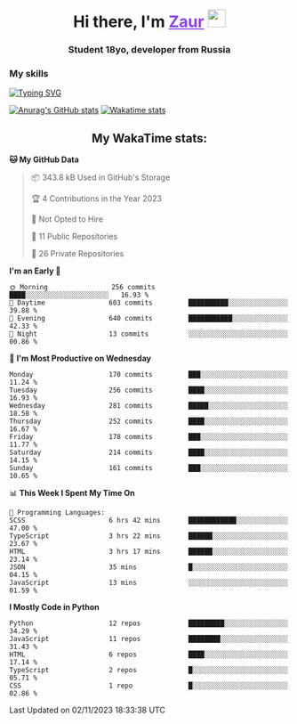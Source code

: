 <h1 align="center">
    Hi there, I'm 
    <a href="https://t.me/skyguy" target="_blank" style="color: #8C43EA">Zaur</a>
    <img src="https://github.com/blackcater/blackcater/raw/main/images/Hi.gif" height="32">
</h1>

<h3 align="center">
    Student 18yo, developer from Russia
</h3>  

### **My skills**
[![Typing SVG](https://readme-typing-svg.herokuapp.com?font=Oxanium&duration=3000&pause=1500&color=8C43EA&height=30&lines=Python:+FastAPI,+Flask,+Aiogram,+Telethon;SQL:+PostgreSQL,+SQLite;JavaScript/TypeScript:+React.js;HTML+(PUG),+CSS+(SCSS))](https://git.io/typing-svg)

[![Anurag's GitHub stats](https://github-readme-stats.vercel.app/api?username=mrskyguy&hide_title=true&count_private=true&show_icons=true&title_color=8C43EA&icon_color=BE57EA&bg_color=30,191919,341b56&text_color=B1B1B1&border_radius=10&hide_border=true)](https://github.com/anuraghazra/github-readme-stats)
[![Wakatime stats](https://github-readme-stats.vercel.app/api/wakatime?username=skyguy&hide_title=true&show_icons=true&title_color=8C43EA&icon_color=BE57EA&bg_color=30,191919,341b56&text_color=B1B1B1&border_radius=10&hide_border=true)](https://github.com/anuraghazra/github-readme-stats)


<h2 align="center"> My WakaTime stats: </h2>

<!--START_SECTION:waka-->
**🐱 My GitHub Data** 

> 📦 343.8 kB Used in GitHub's Storage 
 > 
> 🏆 4 Contributions in the Year 2023
 > 
> 🚫 Not Opted to Hire
 > 
> 📜 11 Public Repositories 
 > 
> 🔑 26 Private Repositories 
 > 
**I'm an Early 🐤** 

```text
🌞 Morning                256 commits         ████░░░░░░░░░░░░░░░░░░░░░   16.93 % 
🌆 Daytime                603 commits         ██████████░░░░░░░░░░░░░░░   39.88 % 
🌃 Evening                640 commits         ███████████░░░░░░░░░░░░░░   42.33 % 
🌙 Night                  13 commits          ░░░░░░░░░░░░░░░░░░░░░░░░░   00.86 % 
```
📅 **I'm Most Productive on Wednesday** 

```text
Monday                   170 commits         ███░░░░░░░░░░░░░░░░░░░░░░   11.24 % 
Tuesday                  256 commits         ████░░░░░░░░░░░░░░░░░░░░░   16.93 % 
Wednesday                281 commits         █████░░░░░░░░░░░░░░░░░░░░   18.58 % 
Thursday                 252 commits         ████░░░░░░░░░░░░░░░░░░░░░   16.67 % 
Friday                   178 commits         ███░░░░░░░░░░░░░░░░░░░░░░   11.77 % 
Saturday                 214 commits         ████░░░░░░░░░░░░░░░░░░░░░   14.15 % 
Sunday                   161 commits         ███░░░░░░░░░░░░░░░░░░░░░░   10.65 % 
```


📊 **This Week I Spent My Time On** 

```text
💬 Programming Languages: 
SCSS                     6 hrs 42 mins       ████████████░░░░░░░░░░░░░   47.00 % 
TypeScript               3 hrs 22 mins       ██████░░░░░░░░░░░░░░░░░░░   23.67 % 
HTML                     3 hrs 17 mins       ██████░░░░░░░░░░░░░░░░░░░   23.14 % 
JSON                     35 mins             █░░░░░░░░░░░░░░░░░░░░░░░░   04.15 % 
JavaScript               13 mins             ░░░░░░░░░░░░░░░░░░░░░░░░░   01.59 % 
```

**I Mostly Code in Python** 

```text
Python                   12 repos            █████████░░░░░░░░░░░░░░░░   34.29 % 
JavaScript               11 repos            ████████░░░░░░░░░░░░░░░░░   31.43 % 
HTML                     6 repos             ████░░░░░░░░░░░░░░░░░░░░░   17.14 % 
TypeScript               2 repos             █░░░░░░░░░░░░░░░░░░░░░░░░   05.71 % 
CSS                      1 repo              █░░░░░░░░░░░░░░░░░░░░░░░░   02.86 % 
```




 Last Updated on 02/11/2023 18:33:38 UTC
<!--END_SECTION:waka-->
